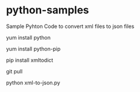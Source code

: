 # python-samples
Sample Pyhton Code to convert xml files to json files

yum install python

yum install python-pip

pip install xmltodict

git pull

python xml-to-json.py
